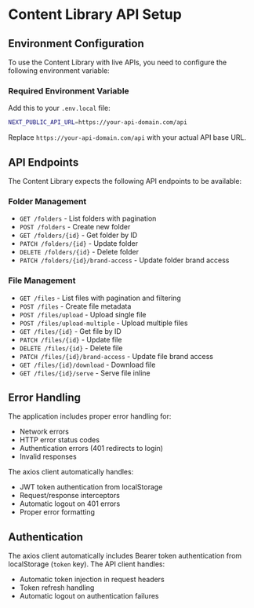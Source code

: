 # Content Library API Setup

## Environment Configuration

To use the Content Library with live APIs, you need to configure the following environment variable:

### Required Environment Variable

Add this to your `.env.local` file:

```bash
NEXT_PUBLIC_API_URL=https://your-api-domain.com/api
```

Replace `https://your-api-domain.com/api` with your actual API base URL.

## API Endpoints

The Content Library expects the following API endpoints to be available:

### Folder Management
- `GET /folders` - List folders with pagination
- `POST /folders` - Create new folder
- `GET /folders/{id}` - Get folder by ID
- `PATCH /folders/{id}` - Update folder
- `DELETE /folders/{id}` - Delete folder
- `PATCH /folders/{id}/brand-access` - Update folder brand access

### File Management
- `GET /files` - List files with pagination and filtering
- `POST /files` - Create file metadata
- `POST /files/upload` - Upload single file
- `POST /files/upload-multiple` - Upload multiple files
- `GET /files/{id}` - Get file by ID
- `PATCH /files/{id}` - Update file
- `DELETE /files/{id}` - Delete file
- `PATCH /files/{id}/brand-access` - Update file brand access
- `GET /files/{id}/download` - Download file
- `GET /files/{id}/serve` - Serve file inline

## Error Handling

The application includes proper error handling for:
- Network errors
- HTTP error status codes
- Authentication errors (401 redirects to login)
- Invalid responses

The axios client automatically handles:
- JWT token authentication from localStorage
- Request/response interceptors
- Automatic logout on 401 errors
- Proper error formatting

## Authentication

The axios client automatically includes Bearer token authentication from localStorage (`token` key). The API client handles:
- Automatic token injection in request headers
- Token refresh handling
- Automatic logout on authentication failures
